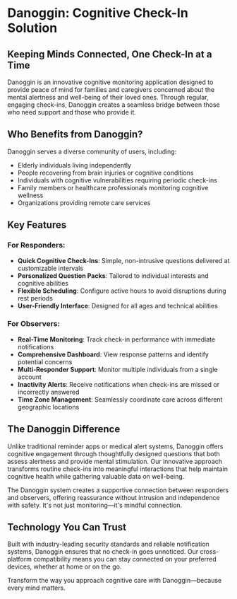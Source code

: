 # Danoggin: Cognitive Check-In Solution

## Keeping Minds Connected, One Check-In at a Time

Danoggin is an innovative cognitive monitoring application designed to provide peace of mind for families and caregivers concerned about the mental alertness and well-being of their loved ones. Through regular, engaging check-ins, Danoggin creates a seamless bridge between those who need support and those who provide it.

## Who Benefits from Danoggin?

Danoggin serves a diverse community of users, including:
- Elderly individuals living independently 
- People recovering from brain injuries or cognitive conditions
- Individuals with cognitive vulnerabilities requiring periodic check-ins
- Family members or healthcare professionals monitoring cognitive wellness
- Organizations providing remote care services

## Key Features

### For Responders:
- **Quick Cognitive Check-Ins**: Simple, non-intrusive questions delivered at customizable intervals
- **Personalized Question Packs**: Tailored to individual interests and cognitive abilities
- **Flexible Scheduling**: Configure active hours to avoid disruptions during rest periods
- **User-Friendly Interface**: Designed for all ages and technical abilities

### For Observers:
- **Real-Time Monitoring**: Track check-in performance with immediate notifications
- **Comprehensive Dashboard**: View response patterns and identify potential concerns
- **Multi-Responder Support**: Monitor multiple individuals from a single account
- **Inactivity Alerts**: Receive notifications when check-ins are missed or incorrectly answered
- **Time Zone Management**: Seamlessly coordinate care across different geographic locations

## The Danoggin Difference

Unlike traditional reminder apps or medical alert systems, Danoggin offers cognitive engagement through thoughtfully designed questions that both assess alertness and provide mental stimulation. Our innovative approach transforms routine check-ins into meaningful interactions that help maintain cognitive health while gathering valuable data on well-being.

The Danoggin system creates a supportive connection between responders and observers, offering reassurance without intrusion and independence with safety. It's not just monitoring—it's mindful connection.

## Technology You Can Trust

Built with industry-leading security standards and reliable notification systems, Danoggin ensures that no check-in goes unnoticed. Our cross-platform compatibility means you can stay connected on your preferred devices, whether at home or on the go.

Transform the way you approach cognitive care with Danoggin—because every mind matters.